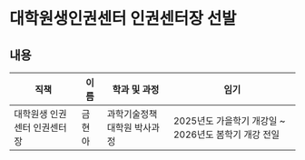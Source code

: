 대학원생인권센터 인권센터장 선발
===

## 내용

| 직책 | 이름 | 학과 및 과정 | 임기 |
|---|---|---|---|
| 대학원생 인권센터 인권센터장 | 금현아 | 과학기술정책대학원 박사과정 | 2025년도 가을학기 개강일 ~ 2026년도 봄학기 개강 전일 |

